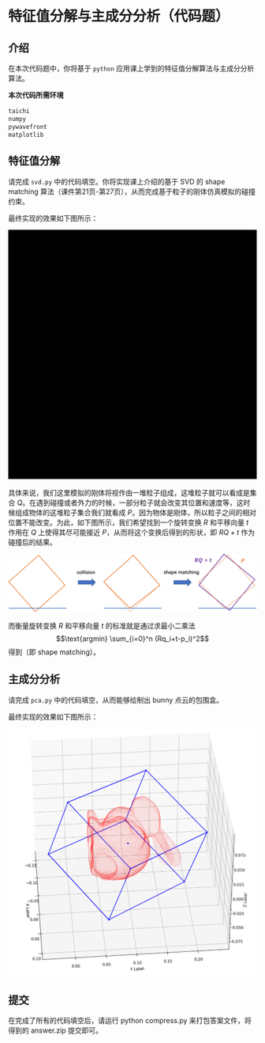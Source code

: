 # 特征值分解与主成分分析（代码题）
## 介绍
在本次代码题中，你将基于 `python` 应用课上学到的特征值分解算法与主成分分析算法。

**本次代码所需环境**
```
taichi
numpy
pywavefront
matplotlib
```

## 特征值分解
请完成 `svd.py` 中的代码填空。你将实现课上介绍的基于 SVD 的 shape matching 算法（课件第21页-第27页），从而完成基于粒子的刚体仿真模拟的碰撞约束。

最终实现的效果如下图所示：

![](./assets/svd.gif)

具体来说，我们这里模拟的刚体将视作由一堆粒子组成，这堆粒子就可以看成是集合 $Q$。在遇到碰撞或者外力的时候，一部分粒子就会改变其位置和速度等，这时候组成物体的这堆粒子集合我们就看成 $P$。因为物体是刚体，所以粒子之间的相对位置不能改变。为此，如下图所示，我们希望找到一个旋转变换 $R$ 和平移向量 $t$ 作用在 $Q$ 上使得其尽可能接近 $P$，从而将这个变换后得到的形状，即 $RQ+t$ 作为碰撞后的结果。

![](./assets/shape-matching.png)

而衡量旋转变换 $R$ 和平移向量 $t$ 的标准就是通过求最小二乘法
$$\text{argmin} \sum_{i=0}^n (Rq_i+t-p_i)^2$$
得到（即 shape matching）。
## 主成分分析
请完成 `pca.py` 中的代码填空，从而能够绘制出 bunny 点云的包围盒。

最终实现的效果如下图所示：

![](./assets/pca.png)

## 提交
在完成了所有的代码填空后，请运行 python compress.py 来打包答案文件，将得到的 answer.zip 提交即可。